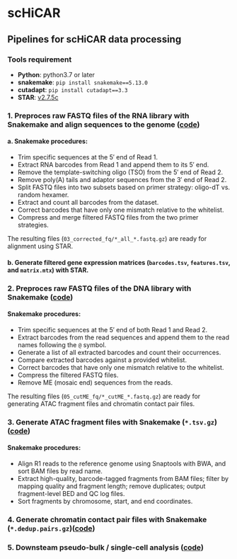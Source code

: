 # scHiCAR
## Pipelines for scHiCAR data processing

### Tools requirement

- **Python**: python3.7 or later
- **snakemake**:  `pip install snakemake==5.13.0`
- **cutadapt**: `pip install cutadapt==3.3`
- **STAR**: [v2.7.5c](https://github.com/alexdobin/STAR/releases/tag/2.7.5c)

### 1. Preproces raw FASTQ files of the RNA library with Snakemake and align sequences to the genome ([code](https://github.com/monnneee/scHiCAR/tree/v2/1_RNA))

#### a. Snakemake procedures:
- Trim specific sequences at the 5′ end of Read 1.  
- Extract RNA barcodes from Read 1 and append them to its 5′ end.  
- Remove the template-switching oligo (TSO) from the 5′ end of Read 2.  
- Remove poly(A) tails and adaptor sequences from the 3′ end of Read 2.  
- Split FASTQ files into two subsets based on primer strategy: oligo-dT vs. random hexamer.  
- Extract and count all barcodes from the dataset.  
- Correct barcodes that have only one mismatch relative to the whitelist.  
- Compress and merge filtered FASTQ files from the two primer strategies.

The resulting files (`03_corrected_fq/*_all_*.fastq.gz`) are ready for alignment using STAR.

#### b. Generate filtered gene expression matrices (`barcodes.tsv`, `features.tsv`, and `matrix.mtx`) with STAR.

### 2. Preproces raw FASTQ files of the DNA library with Snakemake ([code](https://github.com/monnneee/scHiCAR/tree/v2/2_DNA))

#### Snakemake procedures:
- Trim specific sequences at the 5′ end of both Read 1 and Read 2.  
- Extract barcodes from the read sequences and append them to the read names following the `@` symbol.  
- Generate a list of all extracted barcodes and count their occurrences.  
- Compare extracted barcodes against a provided whitelist.  
- Correct barcodes that have only one mismatch relative to the whitelist.  
- Compress the filtered FASTQ files.  
- Remove ME (mosaic end) sequences from the reads.  

The resulting files (`05_cutME_fq/*_cutME_*.fastq.gz`) are ready for generating ATAC fragment files and chromatin contact pair files.

### 3. Generate ATAC fragment files with Snakemake (`*.tsv.gz`)([code](https://github.com/monnneee/scHiCAR/tree/v2/3_ATAC_fragment))

#### Snakemake procedures:
- Align R1 reads to the reference genome using Snaptools with BWA, and sort BAM files by read name.
- Extract high-quality, barcode-tagged fragments from BAM files; filter by mapping quality and fragment length; remove duplicates; output fragment-level BED and QC log files.
- Sort fragments by chromosome, start, and end coordinates.

### 4. Generate chromatin contact pair files with Snakemake (`*.dedup.pairs.gz`)([code](https://github.com/monnneee/scHiCAR/tree/v2/4_chromatin_contact))

### 5. Downsteam pseudo-bulk / single-cell analysis ([code](https://github.com/monnneee/scHiCAR/tree/v2/))
